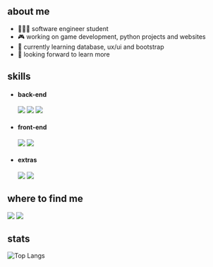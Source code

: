 <h2>about me</h2>

- 👩🏻‍💻 software engineer student
- 🎮 working on game development, python projects and websites
- 🧠 currently learning database, ux/ui and bootstrap
- 🚀 looking forward to learn more

<h2>skills</h2>

- <h4>back-end</h4>
  
  <img src="https://img.shields.io/badge/JavaScript-F7DF1E?style=for-the-badge&logo=javascript&logoColor=black">
  <img src="https://img.shields.io/badge/Python-3776AB?style=for-the-badge&logo=python&logoColor=white">
  <img src="https://img.shields.io/badge/C%23-239120?style=for-the-badge&logo=c-sharp&logoColor=white">
  
- <h4>front-end</h4>
  
  <img src="https://img.shields.io/badge/html5-%23E34F26.svg?style=for-the-badge&logo=html5&logoColor=white">
  <img src="https://img.shields.io/badge/css3-%231572B6.svg?style=for-the-badge&logo=css3&logoColor=white">

- <h4>extras</h4>
  <img src="https://img.shields.io/badge/blender-%23F5792A.svg?style=for-the-badge&logo=blender&logoColor=white">
  <img src="https://img.shields.io/badge/Figma-A55EFF?style=for-the-badge&logo=figma&logoColor=white">


<h2>where to find me</h2>
<a href="mailto:analeticia.araujo05@gmail.com"><img src='https://img.shields.io/badge/Gmail-D14836?style=for-the-badge&logo=gmail&logoColor=white'></a>
<a href='https://www.codewars.com/users/leticiaraujo1'><img src='https://img.shields.io/badge/Codewars-B1361E?style=for-the-badge&logo=Codewars&logoColor=white'></a>

<h2>stats</h2>

![Top Langs](https://github-readme-stats.vercel.app/api/top-langs/?username=leticiaraujo1&layout=compact&theme=tokyonight&show_icons=true)

